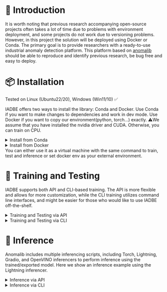 # 📖 Introduction
It is worth noting that previous research accompanying open-source projects often takes
a lot of time due to problems with environment deployment, and some projects do not work due to versioning
problems. However, in this project the solution will be deployed using Docker or Conda. The primary goal is to provide
researchers with a ready-to-use industrial anomaly detection platform. This platform based on [anomalib](https://github.com/openvinotoolkit/anomalib) should be able to
reproduce and identify previous research, be bug free and easy to deploy.

# 📦 Installation 
Tested on Linux (Ubuntu22/20), Windows (Win11/10) ✅

IADBE offers two ways to install the library: Conda and Docker. Use Conda if you want to make changes to dependencies and work in dev mode. 
Use Docker if you want to copy our environment(python, torch...) exactly. ⚠️We assume that you have installed the nvidia driver and CUDA. Otherwise, you can train on CPU.

<details>
<summary>Install from Conda</summary>
Installing the library with Conda

```bash
# Use of virtual environment is highly recommended
# Using conda
conda create -n IADBE python=3.10
conda activate IADBE

# Clone the repository and install in editable mode
git clone https://github.com/cjy513203427/IADBE.git
cd IADBE

# Install anomalib
pip install anomalib

# Install the full package, this will install Anomalib CLI. Anomalib CLI is a command line interface for training, testing.
anomalib install

# Or using your favorite virtual environment
# ...

```
</details>
    
<details>
<summary>Install from Docker</summary>
Installing the library with Docker

```bash
# Clone the repository and install in editable mode
git clone https://github.com/cjy513203427/IADBE.git
cd IADBE

# Build docker image
docker build -t iadbe .
# Run docker container
docker run --gpus all -it --rm iadbe bash
```
</details>
You can either use it as a virtual machine with the same command to train, test and inference or set docker env as your external environment.

# 🧠 Training and Testing

IADBE supports both API and CLI-based training. The API is more flexible and allows for more customization, while the CLI training utilizes command line interfaces, and might be easier for those who would like to use IADBE off-the-shelf.

<details>
<summary>Training and Testing via API</summary>
A train_test_xxx.py file looks like this. Run it with your IDE or <code>python train_test_xxx.py</code> to start training default with whole MVTec dataset.

```python
import logging
from anomalib import TaskType
from anomalib.data import MVTec
from anomalib.engine import Engine
from anomalib.models import Padim

# configure logger
logging.basicConfig(level=logging.INFO, format='%(asctime)s - %(levelname)s - %(message)s')
logger = logging.getLogger(__name__)

datasets = ['screw', 'pill', 'capsule', 'carpet', 'grid', 'tile', 'wood', 'zipper', 'cable', 'toothbrush', 'transistor',
            'metal_nut', 'bottle', 'hazelnut', 'leather']

for dataset in datasets:
    logger.info(f"================== Processing dataset: {dataset} ==================")
    model = Padim()
    datamodule = MVTec(category=dataset, num_workers=0, train_batch_size=256,
                       eval_batch_size=256)
    engine = Engine(pixel_metrics=["AUROC", "PRO"], image_metrics=["AUROC", "PRO"], task=TaskType.SEGMENTATION)

    logger.info(f"================== Start training for dataset: {dataset} ==================")
    engine.fit(model=model, datamodule=datamodule)

    logger.info(f"================== Start testing for dataset: {dataset} ==================")
    test_results = engine.test(
        model=model,
        datamodule=datamodule,
        ckpt_path=engine.trainer.checkpoint_callback.best_model_path,
    )
```

</details>

<details>
<summary>Training and Testing via CLI</summary>
A train_test_xxx.sh file looks like this. Run it with <code>bash train_test_xxx.sh</code> to start training default with whole MVTec dataset.

```bash
#!/bin/bash

datasets=('screw' 'pill' 'capsule' 'carpet' 'grid' 'tile' 'wood' 'zipper' 'cable' 'toothbrush' 'transistor' 'metal_nut' 'bottle' 'hazelnut' 'leather')
config_file="./configs/models/padim.yaml"

for dataset in "${datasets[@]}"
do
    command="anomalib train --data anomalib.data.MVTec --data.category $dataset --config $config_file"
    echo "Running command: $command"
    # Excute command
    $command
done

```
For the futher use of anomalib cli, you can retrieve [Training via CLI from Training](https://github.com/openvinotoolkit/anomalib?tab=readme-ov-file#-training)  

</details>

# 🤖 Inference

Anomalib includes multiple inferencing scripts, including Torch, Lightning, Gradio, and OpenVINO inferencers to perform inference using the trained/exported model. Here we show an inference example using the Lightning inferencer.

<details>
<summary>Inference via API</summary>

The following example demonstrates how to perform Lightning inference by loading a model from a checkpoint file.

```python
# Assuming the datamodule, model and engine is initialized from the previous step,
# a prediction via a checkpoint file can be performed as follows:
predictions = engine.predict(
    datamodule=datamodule,
    model=model,
    ckpt_path="path/to/checkpoint.ckpt",
)
```

</details>

<details>
<summary>Inference via CLI</summary>

```bash
# To get help about the arguments, run:
anomalib predict -h

# Predict by using the default values.
anomalib predict --model anomalib.models.Patchcore \
                 --data anomalib.data.MVTec \
                 --ckpt_path <path/to/model.ckpt>

# Predict by overriding arguments.
anomalib predict --model anomalib.models.Patchcore \
                 --data anomalib.data.MVTec \
                 --ckpt_path <path/to/model.ckpt>
                 --return_predictions

# Predict by using a config file.
anomalib predict --config <path/to/config> --return_predictions
```

</details>


